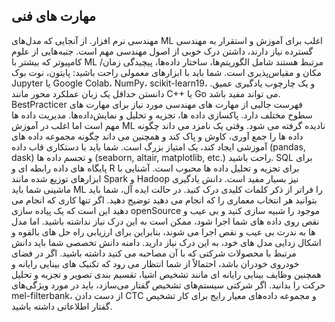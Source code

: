 ## مهارت های فنی

مهندسی نرم افزار. از آنجایی که مدل‌های ML اغلب برای آموزش و استقرار به مهندسی گسترده نیاز دارند، داشتن درک خوبی از اصول مهندسی مهم است. جنبه‌هایی از علوم کامپیوتر که بیشتر با ML مرتبط هستند شامل الگوریتم‌ها، ساختار داده‌ها، پیچیدگی زمان/مکان و مقیاس‌پذیری است. شما باید با ابزارهای معمولی راحت باشید: پایتون، نوت بوک Jupyter یا Google Colab، NumPy، scikit-learn19، و یک چارچوب یادگیری عمیق. دانستن حداقل یک زبان عملکرد محور مانند C++ یا Go می تواند مفید باشد. BestPracticer فهرست جالبی از مهارت های مهندسی مورد نیاز برای مهارت های سطوح مختلف دارد.
پاکسازی داده ها، تجزیه و تحلیل و نمایش‌داده‌ها. مدیریت داده ها مهم است اما اغلب در آموزش ML نادیده گرفته می شود. وقتی یک نامزد می داند چگونه داده ها را جمع آوری، کاوش و پاک کند و همچنین می داند چگونه مجموعه داده های آموزشی ایجاد کند، یک امتیاز بزرگ است. شما باید با دستکاری قاب داده (pandas, dask) و تجسم داده ها (seaborn, altair, matplotlib, etc.) راحت باشید. SQL برای پایگاه های داده رابطه ای و R برای تجزیه و تحلیل داده ها محبوب است. آشنایی با ابزارهای توزیع شده مانند Spark و Hadoop نیز بسیار مفید است.
دانش یادگیری ماشینی شما باید ML را فراتر از ذکر کلمات کلیدی درک کنید. در حالت ایده آل، شما باید بتوانید هر انتخاب معماری را که انجام می دهید توضیح دهید. اگر تنها کاری که انجام می دهید این است که یک پیاده سازی openSource موجود را شبیه سازی کنید و بی عیب و نقص روی داده های شما اجرا شود، ممکن است به این درک نیاز نداشته باشید. اما مدل ها به ندرت بی عیب و نقص اجرا می شوند، بنابراین برای ارزیابی راه حل های بالقوه و اشکال زدایی مدل های خود، به این درک نیاز دارید.
دامنه دانش تخصصی  شما باید دانش مرتبط با محصولات شرکتی که با آن مصاحبه می کنید داشته باشید. اگر در فضای خودروی خودران باشد، احتمالاً از شما انتظار می رود که تکنیک های بینایی رایانه و همچنین وظایف بینایی رایانه ای مانند تشخیص اشیا، تقسیم بندی تصویر و تجزیه و تحلیل حرکت را بدانید. اگر شرکتی سیستم‌های تشخیص گفتار می‌سازد، باید در مورد ویژگی‌های mel-filterbank، از دست دادن CTC و مجموعه داده‌های معیار رایج برای کار تشخیص گفتار اطلاعاتی داشته باشید.
